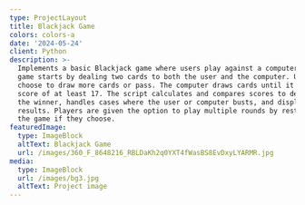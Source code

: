 ```yaml
---
type: ProjectLayout
title: Blackjack Game
colors: colors-a
date: '2024-05-24'
client: Python
description: >-
  Implements a basic Blackjack game where users play against a computer. The
  game starts by dealing two cards to both the user and the computer. Users can
  choose to draw more cards or pass. The computer draws cards until it reaches a
  score of at least 17. The script calculates and compares scores to determine
  the winner, handles cases where the user or computer busts, and displays the
  results. Players are given the option to play multiple rounds by restarting
  the game if they choose.
featuredImage:
  type: ImageBlock
  altText: Blackjack Game
  url: /images/360_F_8648216_RBLDaKh2q0YXT4fWasBS8EvDxyLYARMR.jpg
media:
  type: ImageBlock
  url: /images/bg3.jpg
  altText: Project image
---
```

